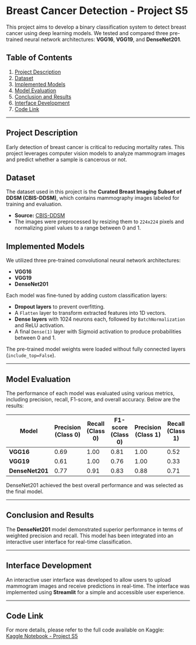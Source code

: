 # Breast Cancer Detection - Project S5

This project aims to develop a binary classification system to detect breast cancer using deep learning models. We tested and compared three pre-trained neural network architectures: **VGG16**, **VGG19**, and **DenseNet201**.

## Table of Contents
1. [Project Description](#project-description)
2. [Dataset](#dataset)
3. [Implemented Models](#implemented-models)
4. [Model Evaluation](#model-evaluation)
5. [Conclusion and Results](#conclusion-and-results)
6. [Interface Development](#interface-development)
7. [Code Link](#code-link)


---

## Project Description
Early detection of breast cancer is critical to reducing mortality rates. This project leverages computer vision models to analyze mammogram images and predict whether a sample is cancerous or not.

## Dataset
The dataset used in this project is the **Curated Breast Imaging Subset of DDSM (CBIS-DDSM)**, which contains mammography images labeled for training and evaluation.  
- **Source:** [CBIS-DDSM](https://www.kaggle.com/datasets/awsaf49/cbis-ddsm-breast-cancer-image-dataset)
- The images were preprocessed by resizing them to `224x224` pixels and normalizing pixel values to a range between 0 and 1.

## Implemented Models
We utilized three pre-trained convolutional neural network architectures:
- **VGG16**
- **VGG19**
- **DenseNet201**

Each model was fine-tuned by adding custom classification layers:
- **Dropout layers** to prevent overfitting.
- A `Flatten` layer to transform extracted features into 1D vectors.
- **Dense layers** with 1024 neurons each, followed by `BatchNormalization` and ReLU activation.
- A final `Dense(1)` layer with Sigmoid activation to produce probabilities between 0 and 1.

The pre-trained model weights were loaded without fully connected layers (`include_top=False`).

---

## Model Evaluation
The performance of each model was evaluated using various metrics, including precision, recall, F1-score, and overall accuracy. Below are the results:

| **Model**       | **Precision (Class 0)** | **Recall (Class 0)** | **F1-score (Class 0)** | **Precision (Class 1)** | **Recall (Class 1)** | **F1-score (Class 1)** | **Accuracy** | **Macro Avg** | **Weighted Avg** |
|------------------|--------------------------|------------------------|--------------------------|--------------------------|------------------------|--------------------------|--------------|---------------|------------------|
| **VGG16**        | 0.69                    | 1.00                  | 0.81                   | 1.00                    | 0.52                  | 0.69                   | 0.77         | 0.84          | 0.84             |
| **VGG19**        | 0.61                    | 1.00                  | 0.76                   | 1.00                    | 0.33                  | 0.50                   | 0.67         | 0.81          | 0.80             |
| **DenseNet201**   | 0.77                    | 0.91                  | 0.83                   | 0.88                    | 0.71                  | 0.79                   | 0.81         | 0.83          | 0.82             |

DenseNet201 achieved the best overall performance and was selected as the final model.

---

## Conclusion and Results
The **DenseNet201** model demonstrated superior performance in terms of weighted precision and recall. This model has been integrated into an interactive user interface for real-time classification.

---

## Interface Development
An interactive user interface was developed to allow users to upload mammogram images and receive predictions in real-time. The interface was implemented using **Streamlit** for a simple and accessible user experience.

---

## Code Link
For more details, please refer to the full code available on Kaggle:  
[Kaggle Notebook - Project S5](https://www.kaggle.com/code/fadwalacham/projet-s5)

